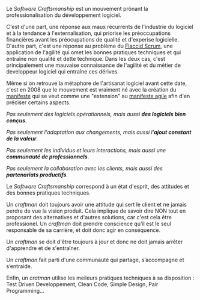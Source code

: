 Le *Software Craftsmanship* est un mouvement prônant la professionalisation du développement logiciel.

C'est d'une part, une réponse aux maux récurrents de l'industrie du logiciel et à la tendance à l'externalisation,
qui priorise les préoccupations financières avant les préocupations de qualité et d'experise logicielle.
D'autre part, c'est une réponse au problème  du [Flaccid Scrum](https://fr.wikipedia.org/wiki/Scrum_(d%C3%A9veloppement)#Flaccid_scrum),
une application de l'agilité qui omet les bonnes pratiques techniques et qui entraîne non qualité et dette technique.
Dans les deux cas, c'est principalement une mauvaise connaissance de l'agilité et du métier de developpeur 
logiciel qui entraîne ces dérives.

Même si on retrouve la métaphore de l'artisanat logiciel avant cette date, c'est en 2008
que le mouvement est vraiment né avec la création du [manifeste](http://manifesto.softwarecraftsmanship.org/) 
qui se veut comme une "extension" au [manifeste agile](https://agilemanifesto.org/) afin d'en préciser certains aspects.

*Pas seulement des logiciels opérationnels, mais aussi **des logiciels bien conçus***.

*Pas seulement l'adaptation aux changements, mais aussi l'**ajout constant de la valeur***. 

*Pas seulement les individus et leurs interactions, mais aussi une **communauté de professionnels***.

*Pas seulement la collaboration avec les clients, mais aussi des **partenariats productifs***.

Le *Software Craftsmanship* correspond à un état d'esprit, des attitudes et des bonnes pratiques techniques.

Un *craftman* doit toujours avoir une attitude qui sert le client et ne jamais perdre de vue la vision produit.
Cela implique de savoir dire NON tout en proposant des alternatives et d'autres solutions, car c'est cela être professionel.
Un *craftman* doit prendre conscience qu'il est le seul responsable de sa carrière, et doit donc agir en conséquence.

Un *craftman* se doit d'être toujours à jour et donc ne doit jamais arrêter d'apprendre et de s'entraîner.

Un *craftman* fait parti d'une communauté qui partage, s’accompagne et s’entraide.

Enfin, un *cratman* utilise les meileurs pratiques techniques à sa disposition :
Test Driven Developpement, Clean Code, Simple Design, Pair Programming...


